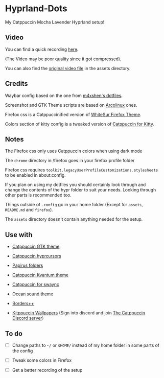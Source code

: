 
# Hyprland-Dots
My Catppuccin Mocha Lavender Hyprland setup!


## Video

You can find a quick recording [here](https://www.youtube.com/watch?v=GO_74MEvg8o).

\(The Video may be poor quality since it got compressed\).

You can also find the [original video file](./assets/Recording.mp4) in the assets directory.


## Credits

Waybar config based on the one from [m4xshen's dotfiles](https://github.com/m4xshen/dotfiles).


Screenshot and GTK Theme scripts are based on [Arcolinux](https://arcolinux.com/) ones.


Firefox css is a Catppuccinified version of [WhiteSur Firefox Theme](https://github.com/vinceliuice/WhiteSur-firefox-theme).


Colors section of kitty config is a tweaked version of [Catppuccin for Kitty](https://github.com/catppuccin/kitty).


## Notes

The Firefox css only uses Catppuccin colors when using dark mode

The ```chrome``` directory in /firefox goes in your firefox profile folder

Firefox css requires ```toolkit.legacyUserProfileCustomizations.stylesheets``` to be enabled in about:config.

If you plan on using my dotfiles you should certainly look through and change the contents of the hypr folder to suit your needs. Looking through other parts is recommended too.

Things outside of ```.config``` go in your home folder \(Except for ```assets```, ```README.md``` and ```firefox```\).

The ```assets``` directory doesn't contain anything needed for the setup.


## Use with

- [Catppuccin GTK theme](https://github.com/catppuccin/gtk)

- [Catppuccin hyprcursors](https://github.com/entailz/hyprcatppuccin/blob/master/hyprconverted/extracted_Catppuccin-Mocha-Lavender-Cursors.tar.gz)

- [Papirus folders](https://github.com/catppuccin/papirus-folders)

- [Catppuccin Kvantum theme](https://github.com/catppuccin/Kvantum)

- [Catppuccin for swaync](https://github.com/catppuccin/swaync)

- [Ocean sound theme](https://invent.kde.org/plasma/ocean-sound-theme)

- [Borders++](https://hyprland.org/plugins/borders-plus-plus/)

- [Kitppuccin Wallpapers](https://ptb.discord.com/channels/907385605422448742/1162120724589326447) \(Sign into discord and join [The Catppuccin Discord server](https://discord.gg/catppuccin)\)


## To do

- [ ] Change paths to ```~/``` or ```$HOME/``` instead of my home folder in some parts of the config

- [ ] Tweak some colors in Firefox

- [ ] Get a better recording of the setup
